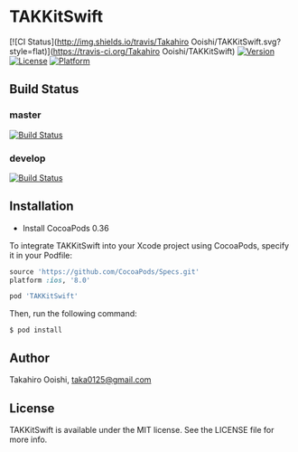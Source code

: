 # TAKKitSwift

[![CI Status](http://img.shields.io/travis/Takahiro Ooishi/TAKKitSwift.svg?style=flat)](https://travis-ci.org/Takahiro Ooishi/TAKKitSwift)
[![Version](https://img.shields.io/cocoapods/v/TAKKitSwift.svg?style=flat)](http://cocoadocs.org/docsets/TAKKitSwift)
[![License](https://img.shields.io/cocoapods/l/TAKKitSwift.svg?style=flat)](http://cocoadocs.org/docsets/TAKKitSwift)
[![Platform](https://img.shields.io/cocoapods/p/TAKKitSwift.svg?style=flat)](http://cocoadocs.org/docsets/TAKKitSwift)

## Build Status

### master
[![Build Status](https://travis-ci.org/taka0125/TAKKitSwift.svg?branch=master)](https://travis-ci.org/taka0125/TAKKitSwift)

### develop
[![Build Status](https://travis-ci.org/taka0125/TAKKitSwift.svg?branch=develop)](https://travis-ci.org/taka0125/TAKKitSwift)

## Installation

- Install CocoaPods 0.36

To integrate TAKKitSwift into your Xcode project using CocoaPods, specify it in your Podfile:

```ruby
source 'https://github.com/CocoaPods/Specs.git'
platform :ios, '8.0'

pod 'TAKKitSwift'
```

Then, run the following command:

```console
$ pod install
```

## Author

Takahiro Ooishi, taka0125@gmail.com

## License

TAKKitSwift is available under the MIT license. See the LICENSE file for more info.
